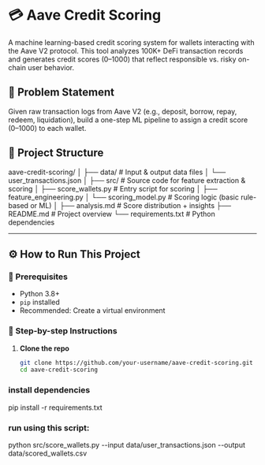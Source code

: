 # 💳 Aave Credit Scoring

A machine learning-based credit scoring system for wallets interacting with the Aave V2 protocol. This tool analyzes 100K+ DeFi transaction records and generates credit scores (0–1000) that reflect responsible vs. risky on-chain user behavior.

## 📌 Problem Statement

Given raw transaction logs from Aave V2 (e.g., deposit, borrow, repay, redeem, liquidation), build a one-step ML pipeline to assign a credit score (0–1000) to each wallet.

## 📂 Project Structure
aave-credit-scoring/
│
├── data/ # Input & output data files
│ └── user_transactions.json
│
├── src/ # Source code for feature extraction & scoring
│ ├── score_wallets.py # Entry script for scoring
│ ├── feature_engineering.py
│ └── scoring_model.py # Scoring logic (basic rule-based or ML)
│
├── analysis.md # Score distribution + insights
├── README.md # Project overview
└── requirements.txt # Python dependencies

---

## ⚙️ How to Run This Project

### 🔧 Prerequisites

- Python 3.8+
- `pip` installed
- Recommended: Create a virtual environment

### 🧪 Step-by-step Instructions

1. **Clone the repo**
   ```bash
   git clone https://github.com/your-username/aave-credit-scoring.git
   cd aave-credit-scoring

### install dependencies
pip install -r requirements.txt 

###  run using this script:
python src/score_wallets.py --input data/user_transactions.json --output data/scored_wallets.csv

